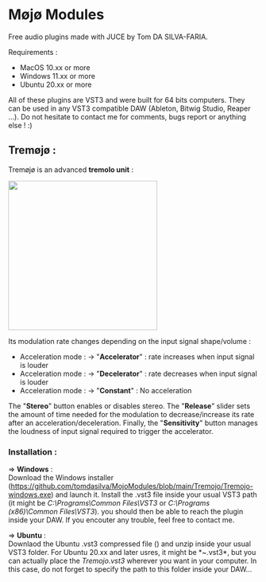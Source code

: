 # Møjø Modules
Free audio plugins made with JUCE by Tom DA SILVA-FARIA. 
  
Requirements : 
  - MacOS 10.xx or more 
  - Windows 11.xx or more 
  - Ubuntu 20.xx or more   

All of these plugins are VST3 and were built for 64 bits computers. They can be used in any VST3 compatible DAW (Ableton, Bitwig Studio, Reaper ...). 
Do not hesitate to contact me for comments, bugs report or anything else ! :) 

## Tremøjø :
Tremøjø is an advanced **tremolo unit** :    
  
<img src="https://github.com/tomdasilva/MojoModules/blob/main/Tremojo/Tremojo.png" width="300">  
  
Its modulation rate changes depending on the input signal shape/volume :  
  - Acceleration mode : -> "**Accelerator**" : rate increases when input signal is louder
  - Acceleration mode : -> "**Decelerator**" : rate decreases when input signal is louder
  - Acceleration mode : -> "**Constant**" : No acceleration 
  
The "**Stereo**" button enables or disables stereo. The "**Release**" slider sets the amount of time needed for the modulation to decrease/increase its rate after an acceleration/deceleration. Finally, the "**Sensitivity**" button manages the loudness of input signal required to trigger the accelerator. 

### Installation : 
$\Rightarrow$ **Windows** :   
Download the Windows installer (https://github.com/tomdasilva/MojoModules/blob/main/Tremojo/Tremojo-windows.exe) and launch it. Install the .vst3 file inside your usual VST3 path (it might be *C:\Programs\Common Files\VST3* or *C:\Programs (x86)\Common Files\VST3*). you should then be able to reach the plugin inside your DAW. If you encouter any trouble, feel free to contact me.   
  
$\Rightarrow$ **Ubuntu** :   
Downlaod the Ubuntu .vst3 compressed file () and unzip inside your usual VST3 folder. For Ubuntu 20.xx and later usres, it might be *~\.vst3\*, but you can actually place the *Tremojo.vst3* wherever you want in your computer. In this case, do not forget to specify the path to this folder inside your DAW...  
